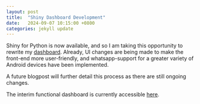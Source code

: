 ```yaml
---
layout: post
title:  "Shiny Dashboard Development"
date:   2024-09-07 10:15:00 +0800
categories: jekyll update
---
```

Shiny for Python is now available, and so I am taking this opportunity to rewrite my [dashboard](https://blog.yifei.sg/jekyll/update/2024/05/07/dashboard-deployment-aws.html). Already, UI changes are being made to make the front-end more user-friendly, and whatsapp-support for a greater variety of Android devices have been implemented.

A future blogpost will further detail this process as there are still ongoing changes.

The interim functional dashboard is currently accessible [here](http://http://18.142.41.111:8000/).